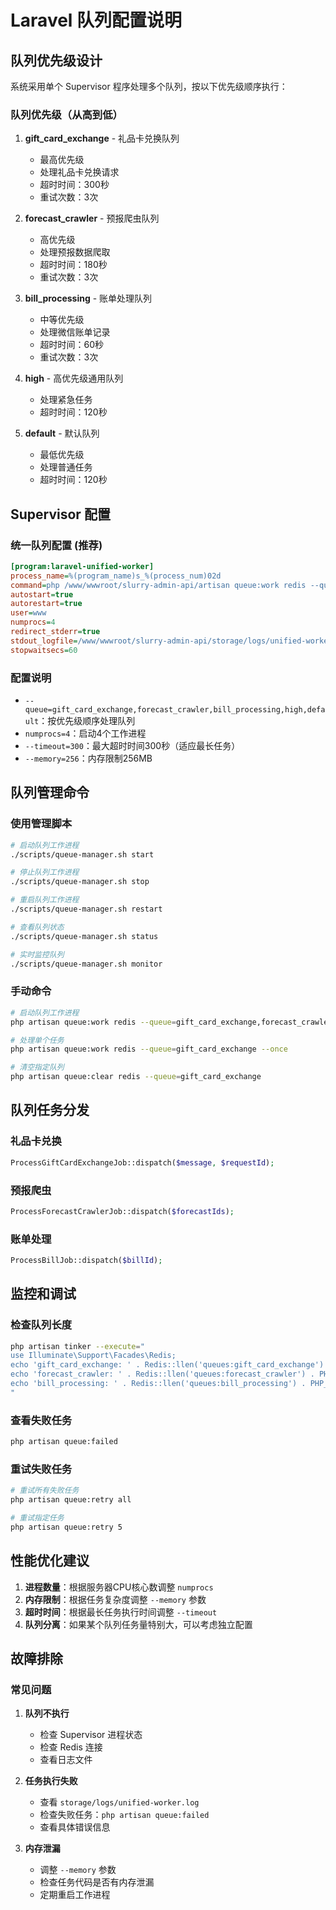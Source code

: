# Laravel 队列配置说明

## 队列优先级设计

系统采用单个 Supervisor 程序处理多个队列，按以下优先级顺序执行：

### 队列优先级（从高到低）

1. **gift_card_exchange** - 礼品卡兑换队列
   - 最高优先级
   - 处理礼品卡兑换请求
   - 超时时间：300秒
   - 重试次数：3次

2. **forecast_crawler** - 预报爬虫队列
   - 高优先级
   - 处理预报数据爬取
   - 超时时间：180秒
   - 重试次数：3次

3. **bill_processing** - 账单处理队列
   - 中等优先级
   - 处理微信账单记录
   - 超时时间：60秒
   - 重试次数：3次

4. **high** - 高优先级通用队列
   - 处理紧急任务
   - 超时时间：120秒

5. **default** - 默认队列
   - 最低优先级
   - 处理普通任务
   - 超时时间：120秒

## Supervisor 配置

### 统一队列配置 (推荐)

```ini
[program:laravel-unified-worker]
process_name=%(program_name)s_%(process_num)02d
command=php /www/wwwroot/slurry-admin-api/artisan queue:work redis --queue=gift_card_exchange,forecast_crawler,bill_processing,high,default --tries=3 --timeout=300 --memory=256
autostart=true
autorestart=true
user=www
numprocs=4
redirect_stderr=true
stdout_logfile=/www/wwwroot/slurry-admin-api/storage/logs/unified-worker.log
stopwaitsecs=60
```

### 配置说明

- `--queue=gift_card_exchange,forecast_crawler,bill_processing,high,default`：按优先级顺序处理队列
- `numprocs=4`：启动4个工作进程
- `--timeout=300`：最大超时时间300秒（适应最长任务）
- `--memory=256`：内存限制256MB

## 队列管理命令

### 使用管理脚本

```bash
# 启动队列工作进程
./scripts/queue-manager.sh start

# 停止队列工作进程
./scripts/queue-manager.sh stop

# 重启队列工作进程
./scripts/queue-manager.sh restart

# 查看队列状态
./scripts/queue-manager.sh status

# 实时监控队列
./scripts/queue-manager.sh monitor
```

### 手动命令

```bash
# 启动队列工作进程
php artisan queue:work redis --queue=gift_card_exchange,forecast_crawler,bill_processing,high,default

# 处理单个任务
php artisan queue:work redis --queue=gift_card_exchange --once

# 清空指定队列
php artisan queue:clear redis --queue=gift_card_exchange
```

## 队列任务分发

### 礼品卡兑换
```php
ProcessGiftCardExchangeJob::dispatch($message, $requestId);
```

### 预报爬虫
```php
ProcessForecastCrawlerJob::dispatch($forecastIds);
```

### 账单处理
```php
ProcessBillJob::dispatch($billId);
```

## 监控和调试

### 检查队列长度
```bash
php artisan tinker --execute="
use Illuminate\Support\Facades\Redis;
echo 'gift_card_exchange: ' . Redis::llen('queues:gift_card_exchange') . PHP_EOL;
echo 'forecast_crawler: ' . Redis::llen('queues:forecast_crawler') . PHP_EOL;
echo 'bill_processing: ' . Redis::llen('queues:bill_processing') . PHP_EOL;
"
```

### 查看失败任务
```bash
php artisan queue:failed
```

### 重试失败任务
```bash
# 重试所有失败任务
php artisan queue:retry all

# 重试指定任务
php artisan queue:retry 5
```

## 性能优化建议

1. **进程数量**：根据服务器CPU核心数调整 `numprocs`
2. **内存限制**：根据任务复杂度调整 `--memory` 参数
3. **超时时间**：根据最长任务执行时间调整 `--timeout`
4. **队列分离**：如果某个队列任务量特别大，可以考虑独立配置

## 故障排除

### 常见问题

1. **队列不执行**
   - 检查 Supervisor 进程状态
   - 检查 Redis 连接
   - 查看日志文件

2. **任务执行失败**
   - 查看 `storage/logs/unified-worker.log`
   - 检查失败任务：`php artisan queue:failed`
   - 查看具体错误信息

3. **内存泄漏**
   - 调整 `--memory` 参数
   - 检查任务代码是否有内存泄漏
   - 定期重启工作进程 